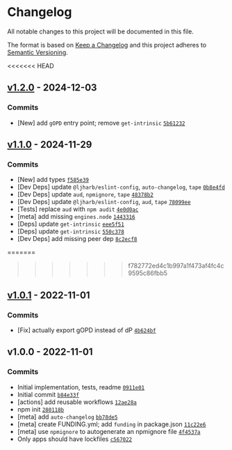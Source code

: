 # Changelog

All notable changes to this project will be documented in this file.

The format is based on [Keep a Changelog](https://keepachangelog.com/en/1.0.0/)
and this project adheres to [Semantic Versioning](https://semver.org/spec/v2.0.0.html).

<<<<<<< HEAD
## [v1.2.0](https://github.com/ljharb/gopd/compare/v1.1.0...v1.2.0) - 2024-12-03

### Commits

- [New] add `gOPD` entry point; remove `get-intrinsic` [`5b61232`](https://github.com/ljharb/gopd/commit/5b61232dedea4591a314bcf16101b1961cee024e)

## [v1.1.0](https://github.com/ljharb/gopd/compare/v1.0.1...v1.1.0) - 2024-11-29

### Commits

- [New] add types [`f585e39`](https://github.com/ljharb/gopd/commit/f585e397886d270e4ba84e53d226e4f9ca2eb0e6)
- [Dev Deps] update `@ljharb/eslint-config`, `auto-changelog`, `tape` [`0b8e4fd`](https://github.com/ljharb/gopd/commit/0b8e4fded64397a7726a9daa144a6cc9a5e2edfa)
- [Dev Deps] update `aud`, `npmignore`, `tape` [`48378b2`](https://github.com/ljharb/gopd/commit/48378b2443f09a4f7efbd0fb6c3ee845a6cabcf3)
- [Dev Deps] update `@ljharb/eslint-config`, `aud`, `tape` [`78099ee`](https://github.com/ljharb/gopd/commit/78099eeed41bfdc134c912280483689cc8861c31)
- [Tests] replace `aud` with `npm audit` [`4e0d0ac`](https://github.com/ljharb/gopd/commit/4e0d0ac47619d24a75318a8e1f543ee04b2a2632)
- [meta] add missing `engines.node` [`1443316`](https://github.com/ljharb/gopd/commit/14433165d07835c680155b3dfd62d9217d735eca)
- [Deps] update `get-intrinsic` [`eee5f51`](https://github.com/ljharb/gopd/commit/eee5f51769f3dbaf578b70e2a3199116b01aa670)
- [Deps] update `get-intrinsic` [`550c378`](https://github.com/ljharb/gopd/commit/550c3780e3a9c77b62565712a001b4ed64ea61f5)
- [Dev Deps] add missing peer dep [`8c2ecf8`](https://github.com/ljharb/gopd/commit/8c2ecf848122e4e30abfc5b5086fb48b390dce75)

=======
>>>>>>> f782772ed4c1b997a1f473af4fc4c9595c86fbb5
## [v1.0.1](https://github.com/ljharb/gopd/compare/v1.0.0...v1.0.1) - 2022-11-01

### Commits

- [Fix] actually export gOPD instead of dP [`4b624bf`](https://github.com/ljharb/gopd/commit/4b624bfbeff788c5e3ff16d9443a83627847234f)

## v1.0.0 - 2022-11-01

### Commits

- Initial implementation, tests, readme [`0911e01`](https://github.com/ljharb/gopd/commit/0911e012cd642092bd88b732c161c58bf4f20bea)
- Initial commit [`b84e33f`](https://github.com/ljharb/gopd/commit/b84e33f5808a805ac57ff88d4247ad935569acbe)
- [actions] add reusable workflows [`12ae28a`](https://github.com/ljharb/gopd/commit/12ae28ae5f50f86e750215b6e2188901646d0119)
- npm init [`280118b`](https://github.com/ljharb/gopd/commit/280118badb45c80b4483836b5cb5315bddf6e582)
- [meta] add `auto-changelog` [`bb78de5`](https://github.com/ljharb/gopd/commit/bb78de5639a180747fb290c28912beaaf1615709)
- [meta] create FUNDING.yml; add `funding` in package.json [`11c22e6`](https://github.com/ljharb/gopd/commit/11c22e6355bb01f24e7fac4c9bb3055eb5b25002)
- [meta] use `npmignore` to autogenerate an npmignore file [`4f4537a`](https://github.com/ljharb/gopd/commit/4f4537a843b39f698c52f072845092e6fca345bb)
- Only apps should have lockfiles [`c567022`](https://github.com/ljharb/gopd/commit/c567022a18573aa7951cf5399445d9840e23e98b)
